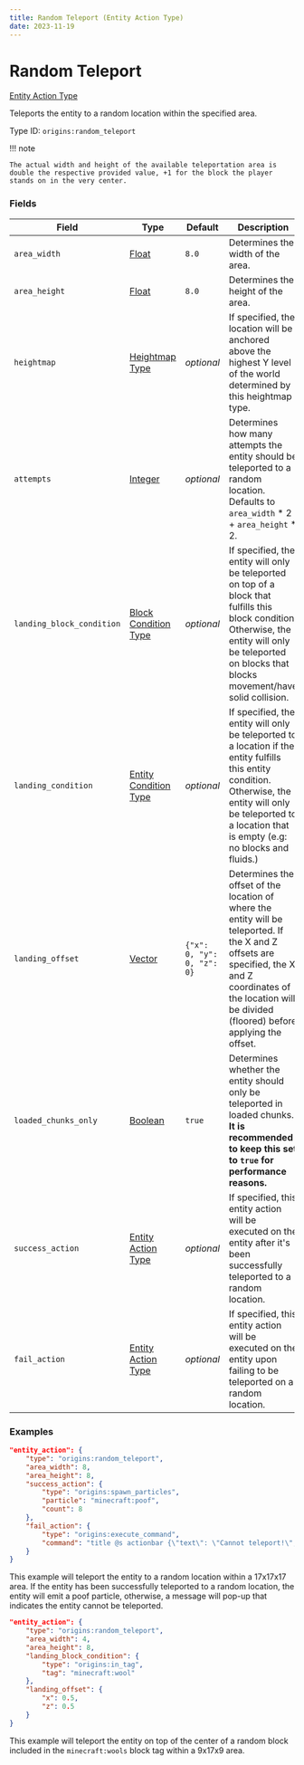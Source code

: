 ```yaml
---
title: Random Teleport (Entity Action Type)
date: 2023-11-19
---
```



#	Random Teleport

[Entity Action Type](../entity_action_types.md)

Teleports the entity to a random location within the specified area.

Type ID: `origins:random_teleport`

!!! note

    The actual width and height of the available teleportation area is double the respective provided value, +1 for the block the player stands on in the very center.


###	Fields

Field | Type | Default | Description
------|------|---------|------------
`area_width` | [Float](../data_types/float.md) | `8.0` | Determines the width of the area.
`area_height` | [Float](../data_types/float.md) | `8.0` | Determines the height of the area.
`heightmap` | [Heightmap Type](../data_types/heightmap_type.md) | *optional* | If specified, the location will be anchored above the highest Y level of the world determined by this heightmap type.
`attempts` | [Integer](../data_types/integer.md) | *optional* | Determines how many attempts the entity should be teleported to a random location. Defaults to `area_width` * 2 + `area_height` * 2.
`landing_block_condition` | [Block Condition Type](../block_action_types.md) | *optional* | If specified, the entity will only be teleported on top of a block that fulfills this block condition. Otherwise, the entity will only be teleported on blocks that blocks movement/have solid collision.
`landing_condition` | [Entity Condition Type](../entity_condition_types.md) | *optional* | If specified, the entity will only be teleported to a location if the entity fulfills this entity condition. Otherwise, the entity will only be teleported to a location that is empty (e.g: no blocks and fluids.)
`landing_offset` | [Vector](../data_types/vector.md) | `{"x": 0, "y": 0, "z": 0}` | Determines the offset of the location of where the entity will be teleported. If the X and Z offsets are specified, the X and Z coordinates of the location will be divided (floored) before applying the offset.
`loaded_chunks_only` | [Boolean](../data_types/boolean.md) | `true` | Determines whether the entity should only be teleported in loaded chunks. **It is recommended to keep this set to `true` for performance reasons.**
`success_action` | [Entity Action Type](../entity_action_types.md) | *optional* | If specified, this entity action will be executed on the entity after it's been successfully teleported to a random location.
`fail_action` | [Entity Action Type](../entity_action_types.md) | *optional* | If specified, this entity action will be executed on the entity upon failing to be teleported on a random location.


###	Examples

```json
"entity_action": {
	"type": "origins:random_teleport",
	"area_width": 8,
	"area_height": 8,
	"success_action": {
		"type": "origins:spawn_particles",
		"particle": "minecraft:poof",
		"count": 8
	},
	"fail_action": {
		"type": "origins:execute_command",
		"command": "title @s actionbar {\"text\": \"Cannot teleport!\", \"color\": \"red\"}"
	}
}
```

This example will teleport the entity to a random location within a 17x17x17 area. If the entity has been successfully teleported to a random location, the entity will emit a poof particle, otherwise, a message will pop-up that indicates the entity cannot be teleported.
<br>

```json
"entity_action": {
	"type": "origins:random_teleport",
	"area_width": 4,
	"area_height": 8,
	"landing_block_condition": {
		"type": "origins:in_tag",
		"tag": "minecraft:wool"
	},
	"landing_offset": {
		"x": 0.5,
		"z": 0.5
	}
}
```

This example will teleport the entity on top of the center of a random block included in the `minecraft:wools` block tag within a 9x17x9 area.
